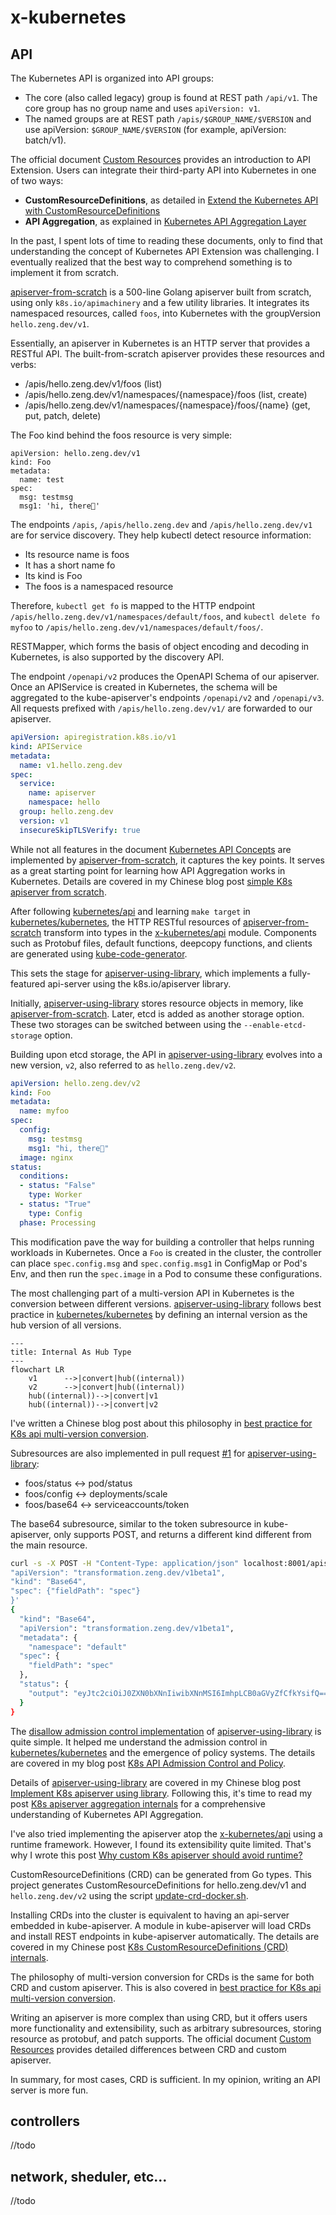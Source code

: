 # x-kubernetes

## API

The Kubernetes API is organized into API groups:
- The core (also called legacy) group is found at REST path `/api/v1`. The core group has no group name and uses `apiVersion: v1`.
- The named groups are at REST path `/apis/$GROUP_NAME/$VERSION` and use apiVersion: `$GROUP_NAME/$VERSION` (for example, apiVersion: batch/v1).

The official document [Custom Resources] provides an introduction to API Extension. Users can integrate their third-party API into Kubernetes in one of two ways:
- **CustomResourceDefinitions**, as detailed in [Extend the Kubernetes API with CustomResourceDefinitions] 
- **API Aggregation**, as explained in [Kubernetes API Aggregation Layer]

In the past, I spent lots of time to reading these documents, only to find that understanding the concept of Kubernetes API Extension was challenging. I eventually realized that the best way to comprehend something is to implement it from scratch.

[apiserver-from-scratch] is a 500-line Golang apiserver built from scratch, using only `k8s.io/apimachinery` and a few utility libraries. It integrates its namespaced resources, called `foos`, into Kubernetes with the groupVersion `hello.zeng.dev/v1`.

Essentially, an apiserver in Kubernetes is an HTTP server that provides a RESTful API. The built-from-scratch apiserver provides these resources and verbs:
- /apis/hello.zeng.dev/v1/foos (list)
- /apis/hello.zeng.dev/v1/namespaces/{namespace}/foos (list, create)
- /apis/hello.zeng.dev/v1/namespaces/{namespace}/foos/{name} (get, put, patch, delete)

The Foo kind behind the foos resource is very simple:

```
apiVersion: hello.zeng.dev/v1
kind: Foo
metadata:
  name: test
spec:
  msg: testmsg
  msg1: 'hi, there👋'
```

The endpoints `/apis`, `/apis/hello.zeng.dev` and `/apis/hello.zeng.dev/v1` are for service discovery. They help kubectl detect resource information:
- Its resource name is foos
- It has a short name fo
- Its kind is Foo
- The foos is a namespaced resource

Therefore, `kubectl get fo` is mapped to the HTTP endpoint `/apis/hello.zeng.dev/v1/namespaces/default/foos`, and `kubectl delete fo myfoo` to `/apis/hello.zeng.dev/v1/namespaces/default/foos/`.

RESTMapper, which forms the basis of object encoding and decoding in Kubernetes, is also supported by the discovery API.

The endpoint `/openapi/v2` produces the OpenAPI Schema of our apiserver. Once an APIService is created in Kubernetes, the schema will be aggregated to the kube-apiserver's endpoints `/openapi/v2` and `/openapi/v3`. All requests prefixed with `/apis/hello.zeng.dev/v1/` are forwarded to our apiserver.

```yaml
apiVersion: apiregistration.k8s.io/v1
kind: APIService
metadata:
  name: v1.hello.zeng.dev
spec:
  service:
    name: apiserver
    namespace: hello
  group: hello.zeng.dev
  version: v1
  insecureSkipTLSVerify: true
```

While not all features in the document [Kubernetes API Concepts] are implemented by [apiserver-from-scratch], it captures the key points. It serves as a great starting point for learning how API Aggregation works in Kubernetes. Details are covered in my Chinese blog post [simple K8s apiserver from scratch].

After following [kubernetes/api] and learning `make target` in [kubernetes/kubernetes], the HTTP RESTful resources of [apiserver-from-scratch] transform into types in the [x-kubernetes/api] module. Components such as Protobuf files, default functions, deepcopy functions, and clients are generated using [kube-code-generator].

This sets the stage for [apiserver-using-library], which implements a fully-featured api-server using the k8s.io/apiserver library.

Initially, [apiserver-using-library] stores resource objects in memory, like [apiserver-from-scratch]. Later, etcd is added as another storage option. These two storages can be switched between using the `--enable-etcd-storage` option.

Building upon etcd storage, the API in [apiserver-using-library] evolves into a new version, `v2`, also referred to as `hello.zeng.dev/v2`.

```yaml
apiVersion: hello.zeng.dev/v2
kind: Foo
metadata:
  name: myfoo
spec:
  config:
    msg: testmsg
    msg1: "hi, there👋"
  image: nginx
status:
  conditions:
  - status: "False"
    type: Worker
  - status: "True"
    type: Config
  phase: Processing
```

This modification pave the way for building a controller that helps running workloads in Kubernetes. Once a `Foo` is created in the cluster, the controller can place `spec.config.msg` and `spec.config.msg1` in ConfigMap or Pod's Env, and then run the `spec.image` in a Pod to consume these configurations.

The most challenging part of a multi-version API in Kubernetes is the conversion between different versions. [apiserver-using-library] follows best practice in [kubernetes/kubernetes] by defining an internal version as the hub version of all versions.

```mermaid
---
title: Internal As Hub Type
---
flowchart LR
    v1      -->|convert|hub((internal))
    v2      -->|convert|hub((internal))
    hub((internal))-->|convert|v1
    hub((internal))-->|convert|v2
```

I've written a Chinese blog post about this philosophy in [best practice for K8s api multi-version conversion].

Subresources are also implemented in pull request [#1] for [apiserver-using-library]:
- foos/status ↔️ pod/status
- foos/config ↔ deployments/scale
- foos/base64 ↔️ serviceaccounts/token

The base64 subresource, similar to the token subresource in kube-apiserver, only supports POST, and returns a different kind different from the main resource.

```bash
curl -s -X POST -H "Content-Type: application/json" localhost:8001/apis/hello.zeng.dev/v1/namespaces/default/foos/myfoo/base64 -d '{
"apiVersion": "transformation.zeng.dev/v1beta1",
"kind": "Base64",
"spec": {"fieldPath": "spec"}
}'
{
  "kind": "Base64",
  "apiVersion": "transformation.zeng.dev/v1beta1",
  "metadata": {
    "namespace": "default"
  "spec": {
    "fieldPath": "spec"
  },
  "status": {
    "output": "eyJtc2ciOiJ0ZXN0bXNnIiwibXNnMSI6ImhpLCB0aGVyZfCfkYsifQ=="
  }
}
```

The [disallow admission control implementation] of [apiserver-using-library] is quite simple. It helped me understand the admission control in [kubernetes/kubernetes] and the emergence of policy systems. The details are covered in my blog post [K8s API Admission Control and Policy].

Details of [apiserver-using-library] are covered in my Chinese blog post [Implement K8s apiserver using library]. Following this, it's time to read my post [K8s apiserver aggregation internals] for a comprehensive understanding of Kubernetes API Aggregation.

I've also tried implementing the apiserver atop the [x-kubernetes/api] using a runtime framework. However, I found its extensibility quite limited. That's why I wrote this post [Why custom K8s apiserver should avoid runtime?]

CustomResourceDefinitions (CRD) can be generated from Go types. This project generates CustomResourceDefinitions for hello.zeng.dev/v1 and `hello.zeng.dev/v2` using the script [update-crd-docker.sh].

Installing CRDs into the cluster is equivalent to having an api-server embedded in kube-apiserver. A module in kube-apiserver will load CRDs and install REST endpoints in kube-apiserver automatically. The details are covered in my Chinese post [K8s CustomResourceDefinitions (CRD) internals].

The philosophy of multi-version conversion for CRDs is the same for both CRD and custom apiserver. This is also covered in [best practice for K8s api multi-version conversion].

Writing an apiserver is more complex than using CRD, but it offers users more functionality and extensibility, such as arbitrary subresources, storing resource as protobuf, and patch supports. The official document [Custom Resources] provides detailed differences between CRD and custom apiserver.

In summary, for most cases, CRD is sufficient. In my opinion, writing an API server is more fun.

## controllers
//todo

## network, sheduler, etc...
//todo 


<!-- links -->
[Kubernetes API Aggregation Layer]: https://kubernetes.io/docs/concepts/extend-kubernetes/api-extension/apiserver-aggregation/
[Extend the Kubernetes API with CustomResourceDefinitions]: https://kubernetes.io/docs/tasks/extend-kubernetes/custom-resources/custom-resource-definitions/
[Custom Resources]: https://kubernetes.io/docs/concepts/extend-kubernetes/api-extension/custom-resources/

[Kubernetes API Concepts]: https://kubernetes.io/docs/reference/using-api/api-concepts/
[kubernetes/kubernetes]: https://github.com/kubernetes/kubernetes
[kubernetes/api]: https://github.com/kubernetes/api
[kube-code-generator]: https://github.com/phosae/kube-code-generator

[apiserver-from-scratch]: ./apiserver-from-scratch/
[x-kubernetes/api]: ./api/
[apiserver-using-library]: ./api-aggregation-lib/

[update-crd-docker.sh]: ./api/hack/update-crd-docker.sh

[#1]: https://github.com/phosae/x-kubernetes/pull/1
[disallow admission control implementation]: https://github.com/phosae/x-kubernetes/commit/c2bfa30485677249374dbb582e8a111c0b897f0c

<!-- blog posts about x-kubernetes -->
[simple K8s apiserver from scratch]: https://zeng.dev/post/2023-k8s-apiserver-from-scratch
[Implement K8s apiserver using library]: https://zeng.dev/post/2023-k8s-apiserver-using-library
[best practice for K8s api multi-version conversion]: https://zeng.dev/post/2023-k8s-api-multi-version-conversion-best-practice
[K8s apiserver aggregation internals]: https://zeng.dev/post/2023-k8s-apiserver-aggregation-internals
[Why custom K8s apiserver should avoid runtime?]: https://zeng.dev/post/2023-k8s-apiserver-avoid-using-runtime
[K8s API Admission Control and Policy]: https://zeng.dev/post/2023-k8s-api-admission

[K8s CustomResourceDefinitions (CRD) internals]: https://zeng.dev/post/2023-k8s-api-by-crd